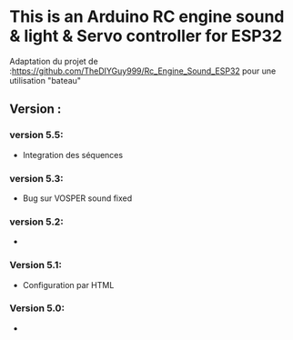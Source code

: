 # This is an Arduino RC engine sound & light & Servo controller for ESP32
Adaptation du projet de :https://github.com/TheDIYGuy999/Rc_Engine_Sound_ESP32
pour une utilisation "bateau" 



## Version :

### version 5.5:
- Integration des séquences 
### version 5.3:
- Bug sur VOSPER sound fixed 
### version 5.2:
- 
### Version 5.1:
- Configuration par HTML
### Version 5.0:
- 


